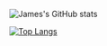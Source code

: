 <!---
Jamesxwq/Jamesxwq is a ✨ special ✨ repository because its `README.md` (this file) appears on your GitHub profile.
You can click the Preview link to take a look at your changes.
--->
![James's GitHub stats](https://github-readme-stats.vercel.app/api?username=Jamesxwq&show_icons=true&theme=radical)

[![Top Langs](https://github-readme-stats.vercel.app/api/top-langs/?username=Jamesxwq)](https://github.com/anuraghazra/github-readme-stats)
